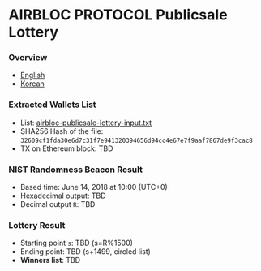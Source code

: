 # AIRBLOC PROTOCOL Publicsale Lottery

### Overview
- [English](https://medium.com/airbloc/airblocs-lottery-selection-procedure-f5420aa51eb3)
- [Korean](https://medium.com/airbloc/%ED%8D%BC%EB%B8%94%EB%A6%AD%EC%84%B8%EC%9D%BC-round-1-%EC%B6%94%EC%B2%A8-%EB%B0%A9%EC%8B%9D-%EC%95%88%EB%82%B4-f83b0482d967)

### Extracted Wallets List
- List: [airbloc-publicsale-lottery-input.txt](airbloc-publicsale-lottery-input.txt)
- SHA256 Hash of the file: `32609cf1fda30e6d7c31f7e941320394656d94cc4e67e7f9aaf7867de9f3cac8`
- TX on Ethereum block: TBD

### NIST Randomness Beacon Result
- Based time: June 14, 2018 at 10:00 (UTC+0)
- Hexadecimal output: TBD
- Decimal output `R`: TBD

### Lottery Result
- Starting point `s`: TBD (s=R%1500)
- Ending point: TBD (s+1499, circled list)
- **Winners list**: TBD
